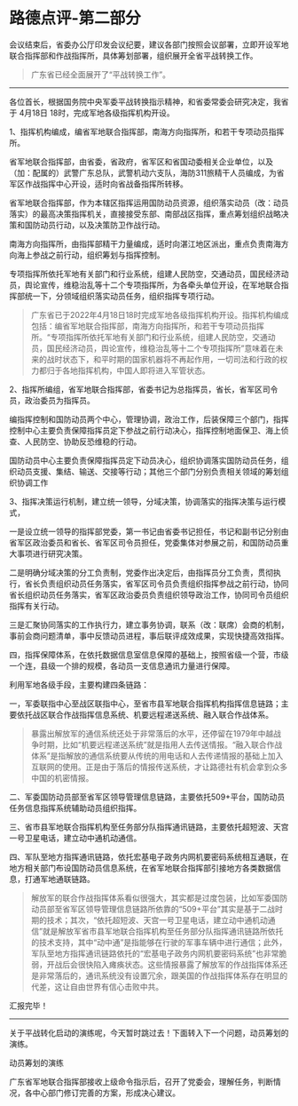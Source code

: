 # 路德点评-第二部分

会议结束后，省委办公厅印发会议纪要，建议各部门按照会议部署，立即开设军地联合指挥部和作战指挥所，具体筹划部署，组织展开全省平战转换工作。

>广东省已经全面展开了“平战转换工作”。

--- 

各位首长，根据国务院中央军委平战转换指示精神，和省委常委会研究决定，我省于 4月18日 18时，完成军地各级指挥机构开设。

1、指挥机构编成，编省军地联合指挥部，南海方向指挥所，和若干专项动员指挥所。

省军地联合指挥部，由省委，省政府，省军区和省国动委相关企业单位，以及（加：配属的）武警广东总队，武警机动六支队，海防311旅精干人员编成，为省军区作战指挥中心开设，适时向省战备指挥所转移。

省军地联合指挥部，作为本辖区指挥运用国防动员资源，组织落实动员（改：动员落实）的最高决策指挥机关，直接接受东部、南部战区指挥，重点筹划组织战略决策和国防动员行动，以及决策防卫作战行动。

南海方向指挥所，由指挥部精干力量编成，适时向湛江地区派出，重点负责南海方向海上参战之前行动，组织筹划与指挥控制。

专项指挥所依托军地有关部门和行业系统，组建人民防空，交通动员，国民经济动员，舆论宣传，维稳治乱等十二个专项指挥所，为各牵头单位开设，在军地联合指挥部统一下，分领域组织落实动员任务，组织指挥专项行动。

> 广东省已于2022年4月18日18时完成军地各级指挥机构开设。指挥机构编成包括：编省军地联合指挥部，南海方向指挥所，和若干专项动员指挥所。“专项指挥所依托军地有关部门和行业系统，组建人民防空，交通动员，国民经济动员，舆论宣传，维稳治乱等十二个专项指挥所”意味着在未来的战时状态下，和平时期的国家机器将不再起作用，一切司法和行政的权力都归于各地指挥机构，中国人即将进入军管状态。

2、指挥所编组，省军地联合指挥部，省委书记为总指挥员，省长，省军区司令员，政治委员为指挥员。

编指挥控制和国防动员两个中心，管理协调，政治工作，后装保障三个部门，指挥控制中心主要负责保障指挥员定下参战之前行动决心，指挥控制地面保卫、海上侦查、人民防空、协助反恐维稳的行动。

国防动员中心主要负责保障指挥员定下动员决心，组织协调落实国防动员任务，组织动员支援、集结、输送、交接等行动；其他三个部门分别负责相关领域的筹划组织协调工作

3、指挥决策运行机制，建立统一领导，分域决策，协调落实的指挥决策与运行模式，

一是设立统一领导的指挥部党委，第一书记由省委书记担任，书记和副书记分别由省军区政治委员和省长、省军区司令员担任，党委集体对参展之前，和国防动员重大事项进行研究决策。

二是明确分域决策的分工负责制，党委作出决定后，由指挥员分工负责，贯彻执行，省长负责组织动员任务落实，省军区司令员负责组织指挥参战之前行动，协同省长组织动员任务落实，省军区政治委员负责组织领导政治工作，协同司令员组织指挥有关行动。

三是汇聚协同落实的工作执行力，建立事务协调，联系（改：联席）会商的机制，事前会商问题清单，事中反馈动员进程，事后联评成效成果，实现快捷高效指挥。

四，指挥保障体系，在依托数据信息室信息保障的基础上，按照省级一个营，市级一个连，县级一个排的规模，各动员一支信息通讯力量进行保障。

利用军地各级手段，主要构建四条链路：

一，军委联指中心至战区联指中心，至省市县军地联合指挥机构指挥信息链路；主要依托战区联合作战指挥信息系统、机要远程递送系统、融入联合作战体系。

> 暴露出解放军的通信系统还处于非常落后的水平，还停留在1979年中越战争时期，比如“机要远程递送系统”就是指用人去传送情报。“融入联合作战体系”是指解放的通信系统要从传统的用电话和人去传递情报的基础上加入互联网的使用。正是由于落后的情报传送系统，才让路德社有机会拿到众多中国的机密情报。

二、军委国防动员部至省军区领导管理信息链路，主要依托509+平台，国防动员任务信息指挥系统辅助动员组织指挥。

三、省市县军地联合指挥机构至任务部分队指挥通讯链路，主要依托超短波、天宫一号卫星电话，建立动中通机动通信。

四、军队至地方指挥通讯链路，依托宏基电子政务内网机要密码系统相互通联，在地方相关部门布设国防动员信息系统，在省军地联合指挥部引接地方各类数据信息，打通军地通联链路。

> 解放军的联合作战指挥体系看似很强大，其实都是过度包装，比如军委国防动员部至省军区领导管理信息链路所依靠的“509+平台”其实是基于二战时期的技术；其次，“依托超短波、天宫一号卫星电话，建立动中通机动通信”就是解放军省市县军地联合指挥机构至任务部分队指挥通讯链路所依托的技术支持，其中“动中通”是指能够在行驶的军事车辆中进行通信；此外，军队至地方指挥通讯链路依托的“宏基电子政务内网机要密码系统”也非常脆弱，开战后会很快陷入瘫痪状态。这些情报暴露了解放军的作战指挥体系还是非常落后的，通讯系统没有设置冗余，跟美国的作战指挥体系存在明显的代差，这让自由世界有信心击败中共。

汇报完毕！

---

关于平战转化启动的演练呢，今天暂时跳过去！下面转入下一个问题，动员筹划的演练。

动员筹划的演练

广东省军地联合指挥部接收上级命令指示后，召开了党委会，理解任务，判断情况，各中心部门修订完善的方案，形成决心建议。
